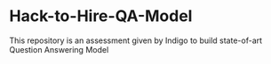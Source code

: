 # Hack-to-Hire-QA-Model
This repository is an assessment given by Indigo to build state-of-art Question Answering Model
